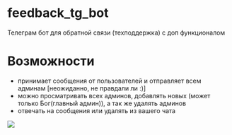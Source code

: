 # feedback_tg_bot
Телеграм бот для обратной связи (техподдержка) с доп функционалом

# Возможности
- принимает сообщения от пользователей и отправляет всем админам [неожиданно, не правдали ли :)]
- можно просматривать всех админов, добавлять новых (может только Бог(главный админ)), а так же удалять админов
- отвечать на сообщения или удалять из вашего чата 

![](https://psv4.userapi.com/c537232/u263813557/docs/d30/250e8384c7a7/feedback.jpg)
